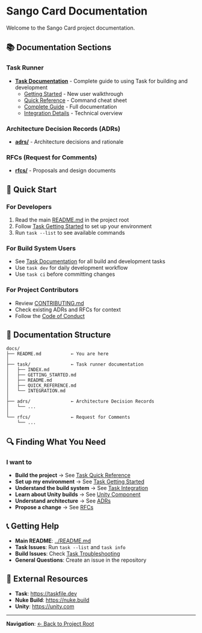# Sango Card Documentation

Welcome to the Sango Card project documentation.

## 📚 Documentation Sections

### Task Runner

- **[Task Documentation](task/)** - Complete guide to using Task for building and development
  - [Getting Started](task/GETTING_STARTED.md) - New user walkthrough
  - [Quick Reference](task/QUICK_REFERENCE.md) - Command cheat sheet
  - [Complete Guide](task/README.md) - Full documentation
  - [Integration Details](task/INTEGRATION.md) - Technical overview

### Architecture Decision Records (ADRs)

- **[adrs/](adrs/)** - Architecture decisions and rationale

### RFCs (Request for Comments)

- **[rfcs/](rfcs/)** - Proposals and design documents

## 🚀 Quick Start

### For Developers

1. Read the main [README.md](../README.md) in the project root
2. Follow [Task Getting Started](task/GETTING_STARTED.md) to set up your environment
3. Run `task --list` to see available commands

### For Build System Users

- See [Task Documentation](task/) for all build and development tasks
- Use `task dev` for daily development workflow
- Use `task ci` before committing changes

### For Project Contributors

- Review [CONTRIBUTING.md](../CONTRIBUTING.md)
- Check existing ADRs and RFCs for context
- Follow the [Code of Conduct](../CODE_OF_CONDUCT.md)

## 📁 Documentation Structure

```
docs/
├── README.md           ← You are here
│
├── task/               ← Task runner documentation
│   ├── INDEX.md
│   ├── GETTING_STARTED.md
│   ├── README.md
│   ├── QUICK_REFERENCE.md
│   └── INTEGRATION.md
│
├── adrs/               ← Architecture Decision Records
│   └── ...
│
└── rfcs/               ← Request for Comments
    └── ...
```

## 🔍 Finding What You Need

### I want to

- **Build the project** → See [Task Quick Reference](task/QUICK_REFERENCE.md)
- **Set up my environment** → See [Task Getting Started](task/GETTING_STARTED.md)
- **Understand the build system** → See [Task Integration](task/INTEGRATION.md)
- **Learn about Unity builds** → See [Unity Component](../build/nuke/build/Components/README.md)
- **Understand architecture** → See [ADRs](adrs/)
- **Propose a change** → See [RFCs](rfcs/)

## 📞 Getting Help

- **Main README**: [../README.md](../README.md)
- **Task Issues**: Run `task --list` and `task info`
- **Build Issues**: Check [Task Troubleshooting](task/README.md#troubleshooting)
- **General Questions**: Create an issue in the repository

## 🔗 External Resources

- **Task**: <https://taskfile.dev>
- **Nuke Build**: <https://nuke.build>
- **Unity**: <https://unity.com>

---

**Navigation**: [← Back to Project Root](../README.md)
